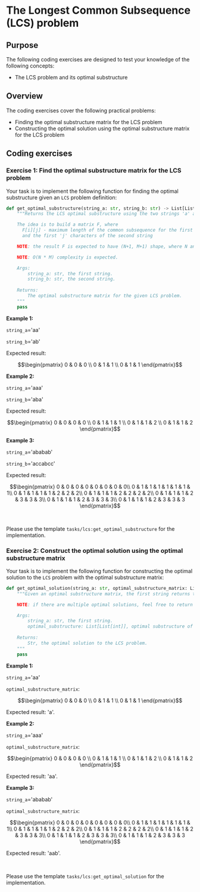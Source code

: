 # The Longest Common Subsequence (LCS) problem 

## Purpose

The following coding exercises are designed to test your knowledge of the following concepts:

* The LCS problem and its optimal substructure

## Overview

The coding exercises cover the following practical problems:
* Finding the optimal substructure matrix for the LCS problem
* Constructing the optimal solution using the optimal substructure matrix for the LCS problem

## Coding exercises

### Exercise 1: Find the optimal substructure matrix for the LCS problem

Your task is to implement the following function for finding the optimal substructure given an `LCS` problem definition:

```python
def get_optimal_substructure(string_a: str, string_b: str) -> List[List[int]]:
    """Returns the LCS optimal substructure using the two strings 'a' and 'b'.

    The idea is to build a matrix F, where 
      F[i][j] - maximum length of the common subsequence for the first 'i' characters of the first string,
      and the first 'j' characters of the second string

    NOTE: the result F is expected to have (N+1, M+1) shape, where N and M are the lengths of the given strings.

    NOTE: O(N * M) complexity is expected.

    Args:
        string_a: str, the first string.
        string_b: str, the second string.
    
    Returns:
        The optimal substructure matrix for the given LCS problem.
    """
    pass
```

**Example 1:**

`string_a`='aa'

`string_b`='ab'

Expected result:
```math
\begin{pmatrix}
0 & 0 & 0 \\
0 & 1 & 1 \\
0 & 1 & 1
\end{pmatrix}
```

**Example 2:**

`string_a`='aaa'

`string_b`='aba'

Expected result:
```math
\begin{pmatrix}
0 & 0 & 0 & 0 \\
0 & 1 & 1 & 1 \\
0 & 1 & 1 & 2 \\
0 & 1 & 1 & 2
\end{pmatrix}
```

**Example 3:**

`string_a`='ababab'

`string_b`='accabcc'

Expected result:
```math
\begin{pmatrix}
0 & 0 & 0 & 0 & 0 & 0 & 0 & 0\\
0 & 1 & 1 & 1 & 1 & 1 & 1 & 1\\
0 & 1 & 1 & 1 & 1 & 2 & 2 & 2\\
0 & 1 & 1 & 1 & 2 & 2 & 2 & 2\\
0 & 1 & 1 & 1 & 2 & 3 & 3 & 3\\
0 & 1 & 1 & 1 & 2 & 3 & 3 & 3\\
0 & 1 & 1 & 1 & 2 & 3 & 3 & 3
\end{pmatrix}
```

<br>

Please use the template `tasks/lcs:get_optimal_substructure` for the implementation.

### Exercise 2: Construct the optimal solution using the optimal substructure matrix

Your task is to implement the following function for constructing the optimal solution to the `LCS` problem with the optimal substructure matrix:

```python
def get_optimal_solution(string_a: str, optimal_substructure_matrix: List[List[int]]) -> str:
    """Given an optimal substructure matrix, the first string returns the optimal solution to the LCS problem.

    NOTE: if there are multiple optimal solutions, feel free to return any of them.

    Args:
        string_a: str, the first string.
        optimal_substructure: List[List[int]], optimal substructure of the LCS problem previously calculated using the `get_optimal_substructure` function.
    
    Returns:
        Str, the optimal solution to the LCS problem.
    """
    pass
```

**Example 1:**

`string_a`='aa'

`optimal_substructure_matrix`:
```math
\begin{pmatrix}
0 & 0 & 0 \\
0 & 1 & 1 \\
0 & 1 & 1
\end{pmatrix}
```

Expected result: 'a'.

**Example 2:**

`string_a`='aaa'

`optimal_substructure_matrix`:
```math
\begin{pmatrix}
0 & 0 & 0 & 0 \\
0 & 1 & 1 & 1 \\
0 & 1 & 1 & 2 \\
0 & 1 & 1 & 2
\end{pmatrix}
```

Expected result: 'aa'.

**Example 3:**

`string_a`='ababab'

`optimal_substructure_matrix`:
```math
\begin{pmatrix}
0 & 0 & 0 & 0 & 0 & 0 & 0 & 0\\
0 & 1 & 1 & 1 & 1 & 1 & 1 & 1\\
0 & 1 & 1 & 1 & 1 & 2 & 2 & 2\\
0 & 1 & 1 & 1 & 2 & 2 & 2 & 2\\
0 & 1 & 1 & 1 & 2 & 3 & 3 & 3\\
0 & 1 & 1 & 1 & 2 & 3 & 3 & 3\\
0 & 1 & 1 & 1 & 2 & 3 & 3 & 3
\end{pmatrix}
```

Expected result: 'aab'.

<br>

Please use the template `tasks/lcs:get_optimal_solution` for the implementation.

